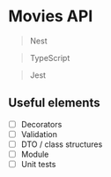 # Movies API

> Nest

> TypeScript

> Jest

## Useful elements

- [ ] Decorators
- [ ] Validation
- [ ] DTO / class structures
- [ ] Module
- [ ] Unit tests
